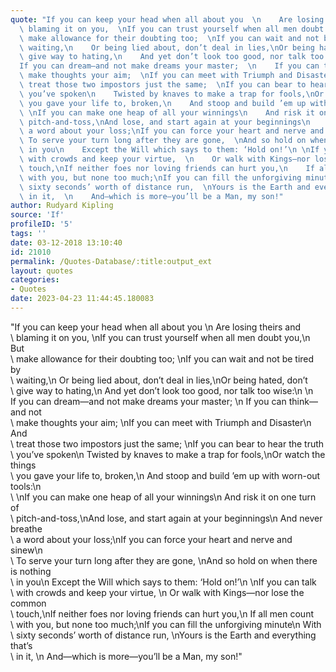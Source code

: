 ```yaml
---
quote: "If you can keep your head when all about you  \n    Are losing theirs and\
  \ blaming it on you,  \nIf you can trust yourself when all men doubt you,\n    But\
  \ make allowance for their doubting too;  \nIf you can wait and not be tired by\
  \ waiting,\n    Or being lied about, don’t deal in lies,\nOr being hated, don’t\
  \ give way to hating,\n    And yet don’t look too good, nor talk too wise:\n \n\
  If you can dream—and not make dreams your master;  \n    If you can think—and not\
  \ make thoughts your aim;  \nIf you can meet with Triumph and Disaster\n    And\
  \ treat those two impostors just the same;  \nIf you can bear to hear the truth\
  \ you’ve spoken\n    Twisted by knaves to make a trap for fools,\nOr watch the things\
  \ you gave your life to, broken,\n    And stoop and build ’em up with worn-out tools:\n\
  \ \nIf you can make one heap of all your winnings\n    And risk it on one turn of\
  \ pitch-and-toss,\nAnd lose, and start again at your beginnings\n    And never breathe\
  \ a word about your loss;\nIf you can force your heart and nerve and sinew\n   \
  \ To serve your turn long after they are gone,  \nAnd so hold on when there is nothing\
  \ in you\n    Except the Will which says to them: ‘Hold on!’\n \nIf you can talk\
  \ with crowds and keep your virtue,  \n    Or walk with Kings—nor lose the common\
  \ touch,\nIf neither foes nor loving friends can hurt you,\n    If all men count\
  \ with you, but none too much;\nIf you can fill the unforgiving minute\n    With\
  \ sixty seconds’ worth of distance run,  \nYours is the Earth and everything that’s\
  \ in it,  \n    And—which is more—you’ll be a Man, my son!"
author: Rudyard Kipling
source: 'If'
profileID: '5'
tags: ''
date: 03-12-2018 13:10:40
id: 21010
permalink: /Quotes-Database/:title:output_ext
layout: quotes
categories:
- Quotes
date: 2023-04-23 11:44:45.180083
---
```

"If you can keep your head when all about you  \n    Are losing theirs and\
  \ blaming it on you,  \nIf you can trust yourself when all men doubt you,\n    But\
  \ make allowance for their doubting too;  \nIf you can wait and not be tired by\
  \ waiting,\n    Or being lied about, don’t deal in lies,\nOr being hated, don’t\
  \ give way to hating,\n    And yet don’t look too good, nor talk too wise:\n \n\
  If you can dream—and not make dreams your master;  \n    If you can think—and not\
  \ make thoughts your aim;  \nIf you can meet with Triumph and Disaster\n    And\
  \ treat those two impostors just the same;  \nIf you can bear to hear the truth\
  \ you’ve spoken\n    Twisted by knaves to make a trap for fools,\nOr watch the things\
  \ you gave your life to, broken,\n    And stoop and build ’em up with worn-out tools:\n\
  \ \nIf you can make one heap of all your winnings\n    And risk it on one turn of\
  \ pitch-and-toss,\nAnd lose, and start again at your beginnings\n    And never breathe\
  \ a word about your loss;\nIf you can force your heart and nerve and sinew\n   \
  \ To serve your turn long after they are gone,  \nAnd so hold on when there is nothing\
  \ in you\n    Except the Will which says to them: ‘Hold on!’\n \nIf you can talk\
  \ with crowds and keep your virtue,  \n    Or walk with Kings—nor lose the common\
  \ touch,\nIf neither foes nor loving friends can hurt you,\n    If all men count\
  \ with you, but none too much;\nIf you can fill the unforgiving minute\n    With\
  \ sixty seconds’ worth of distance run,  \nYours is the Earth and everything that’s\
  \ in it,  \n    And—which is more—you’ll be a Man, my son!"